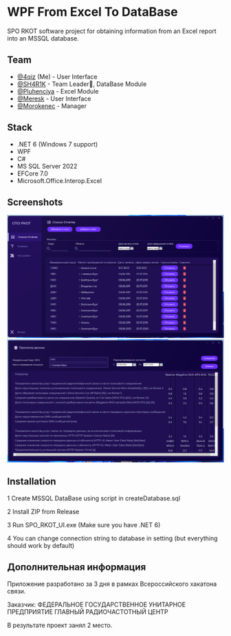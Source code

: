 
# WPF From Excel To DataBase

SPO RKOT software project for obtaining information from an Excel report into an MSSQL database. 

## Team

- [@4qiz](https://www.github.com/4qiz) (Me) - User Interface
- [@SH4R1K](https://github.com/SH4R1K) - Team Leader👑, DataBase Module
- [@Pluhenciya](https://github.com/Pluhenciya) - Excel Module
- [@Meresk](https://github.com/meresk) - User Interface
- [@Morokenec](https://github.com/Morokenec) - Manager


## Stack

- .NET 6 (Windows 7 support)
- WPF
- C#
- MS SQL Server 2022
- EFCore 7.0
- Microsoft.Office.Interop.Excel
## Screenshots

![Main Screen](/github_res/mainscreen.png?raw=true ".")
![Second Screen Screen](/github_res/secondscreen.png?raw=true ".")


## Installation

1 Create MSSQL DataBase using script in createDatabase.sql 

2 Install ZIP from Release

3 Run SPO_RKOT_UI.exe (Make sure you have .NET 6)

4 You can change connection string to database in setting (but everything should work by default)

## Дополнительная информация
Приложение разработано за 3 дня в рамках Всероссийского хакатона связи.

Заказчик: ФЕДЕРАЛЬНОЕ ГОСУДАРСТВЕННОЕ УНИТАРНОЕ ПРЕДПРИЯТИЕ ГЛАВНЫЙ РАДИОЧАСТОТНЫЙ ЦЕНТР

В результате проект занял 2 место.
    
